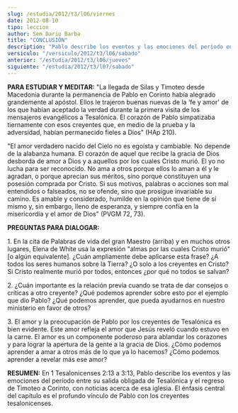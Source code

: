 ```yaml
---
slug: /estudia/2012/t3/l06/viernes
date: 2012-08-10
tipo: leccion
author: Sem Dario Barba
title: "CONCLUSIÓN"
description: "Pablo describe los eventos y las emociones del período entre su salida obligada de Tesalónica y el regreso de Timoteo a Corinto, con noticias acerca de esa iglesia. El énfasis central del capítulo es el profundo vínculo de Pablo con los creyentes tesalonicenses."
versiculo: "/versiculo/2012/t3/l06/sabado"
anterior: "/estudia/2012/t3/l06/jueves"
siguiente: "/estudia/2012/t3/l07/sabado"
---
```


**PARA ESTUDIAR Y MEDITAR:** "La llegada de Silas y Timoteo desde Macedonia durante la permanencia de Pablo en Corinto había alegrado grandemente al apóstol. Ellos le trajeron buenas nuevas de la ‘fe y amor' de los que habían aceptado la verdad durante la primera visita de los mensajeros evangélicos a Tesalónica. El corazón de Pablo simpatizaba tiernamente con esos creyentes que, en medio de la prueba y la adversidad, habían permanecido fieles a Dios" (HAp 210).

"El amor verdadero nacido del Cielo no es egoísta y cambiable. No depende de la alabanza humana. El corazón de aquel que recibe la gracia de Dios desborda de amor a Dios y a aquellos por los cuales Cristo murió. El yo no lucha para ser reconocido. No ama a otros porque ellos lo aman a él y le agradan, o porque aprecian sus méritos, sino porque constituyen una posesión comprada por Cristo. Si sus motivos, palabras o acciones son mal entendidos o falseados, no se ofende, sino que prosigue invariable su camino. Es amable y considerado, humilde en la opinión que tiene de sí mismo y, sin embargo, lleno de esperanza, y siempre confía en la misericordia y el amor de Dios" (PVGM 72, 73).

**PREGUNTAS PARA DIALOGAR:**

1\. En la cita de Palabras de vida del gran Maestro (arriba) y en muchos otros lugares, Elena de White usa la expresión "almas por las cuales Cristo murió" [o algún equivalente]. ¿Cuán ampliamente debe aplicarse esta frase? ¿A todos los seres humanos sobre la Tierra? ¿O solo a los creyentes en Cristo? Si Cristo realmente murió por todos, entonces ¿por qué no todos se salvan?

2\. ¿Cuán importante es la relación previa cuando se trata de dar consejos o críticas a otro creyente? ¿Qué podemos aprender sobre esto por el ejemplo que dio Pablo? ¿Qué podemos aprender, que pueda ayudarnos en nuestro ministerio en favor de otros?

3\. El amor y la preocupación de Pablo por los creyentes de Tesalónica es bien evidente. Este amor refleja el amor que Jesús reveló cuando estuvo en la carne. El amor es un componente poderoso para ablandar los corazones y para lograr la apertura de la gente a la gracia de Dios. ¿Cómo podemos aprender a amar a otros más de lo que ya lo hacemos? ¿Cómo podemos aprender a revelar más ese amor?

**RESUMEN:** En 1 Tesalonicenses 2:13 a 3:13, Pablo describe los eventos y las emociones del período entre su salida obligada de Tesalónica y el regreso de Timoteo a Corinto, con noticias acerca de esa iglesia. El énfasis central del capítulo es el profundo vínculo de Pablo con los creyentes tesalonicenses.
